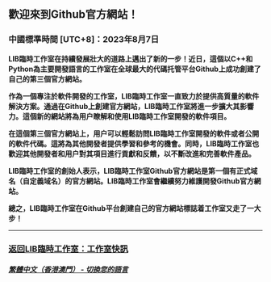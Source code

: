 ## 歡迎來到Github官方網站！
### 中國標準時間 [UTC+8]：2023年8月7日 
**LIB臨時工作室在持續發展壯大的道路上邁出了新的一步！近日，這個以C++和Python為主要開發語言的工作室在全球最大的代碼托管平台Github上成功創建了自己的第三個官方網站。**

**作為一個專注於軟件開發的工作室，LIB臨時工作室一直致力於提供高質量的軟件解決方案。通過在Github上創建官方網站，LIB臨時工作室將進一步擴大其影響力。這個新的網站將為用户瞭解和使用LIB臨時工作室開發的軟件項目。**

**在這個第三個官方網站上，用户可以輕鬆訪問LIB臨時工作室開發的軟件或者公開的軟件代碼。這將為其他開發者提供學習和參考的機會。同時，LIB臨時工作室也歡迎其他開發者和用户對其項目進行貢獻和反饋，以不斷改進和完善軟件產品。**

**LIB臨時工作室的創始人表示，LIB臨時工作室Github官方網站是第一個有正式域名（自定義域名）的官方網站。LIB臨時工作室會繼續努力維護開發Github官方網站。**


**總之，LIB臨時工作室在Github平台創建自己的官方網站標誌着工作室又走了一大步！**

---


### [返回LIB臨時工作室：工作室快訊](https://libps.github.io/zh-hkmo/News)

##### [繁體中文（香港澳門） - 切換您的語言](https://libps.github.io/index.md)
